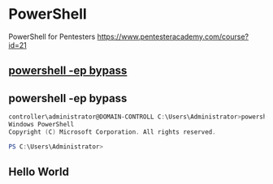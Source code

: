 # PowerShell

PowerShell for Pentesters
https://www.pentesteracademy.com/course?id=21

## [powershell -ep bypass](#powershell--ep-bypass-1)

## powershell -ep bypass
```PowerShell
controller\administrator@DOMAIN-CONTROLL C:\Users\Administrator>powershell -ep bypass
Windows PowerShell
Copyright (C) Microsoft Corporation. All rights reserved.

PS C:\Users\Administrator>
```

## Hello World
```PowerShell

```

## 
```PowerShell

```

## 
```PowerShell

```

## 
```PowerShell

```

## 
```PowerShell

```

## 
```PowerShell

```